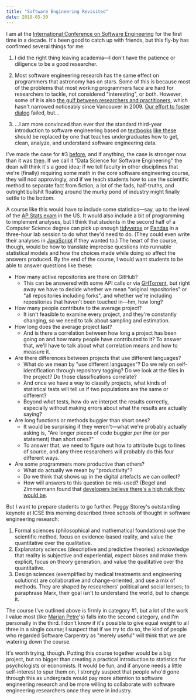 ```yaml
---
title: "Software Engineering Revisited"
date: 2019-05-30
---
```


I am at the [International Conference on Software Engineering](https://conf.researchr.org/home/icse-2019)
for the first time in a decade.
It's been good to catch up with friends,
but this fly-by has confirmed several things for me:

1.  I did the right thing leaving academia—I don't have the patience or diligence
    to be a good researcher.

2.  Most software engineering research has the same effect on programmers
    that astronomy has on stars.
    Some of this is because most of the problems that most working programmers face
    are hard for researchers to tackle,
    not considered "interesting",
    or both.
    However,
    some of it is also
    [the gulf between researchers and practitioners](@root/2012/12/06/two-solitudes-illustrated/),
    which hasn't narrowed noticeably since Vancouver in 2009.
    [Our effort to foster dialog](http://neverworkintheory.org/) failed,
    but…

3.  …I am more convinced than ever that the standard third-year introduction to software engineering
    based on [textbooks](https://www.mheducation.com/highered/product/software-engineering-practitioner-s-approach-pressman-maxim/M9780078022128.html)
    [like these](https://www.pearson.com/us/higher-education/product/Sommerville-Software-Engineering-9th-Edition/9780137035151.html)
    should be replaced by one that teaches undergraduates how to get, clean, analyze, and understand
    software engineering data.

I've made the case for #3 [before](@root/2014/10/02/a-better-software-engineering-course/),
and if anything,
the case is stronger now than it was [then](@root/2015/11/29/exaptation/).
If we call it "Data Science for Software Engineering" the dean will think it's a good idea;
if we tell faculty in other disciplines that we're (finally) requiring some math
in the core software engineering course,
they will nod approvingly,
and if we teach students how to use the scientific method to separate fact from fiction,
a lot of the fads, half-truths, and outright bullshit floating around the murky pond of industry
might finally settle to the bottom.

A course like this would have to include some statistics—say,
up to the level of the [AP Stats exam](https://apcentral.collegeboard.org/courses/ap-statistics/course)
in the US.
It would also include a bit of programming to implement analyses,
but I think that students in the second half of a Computer Science degree
can pick up enough [tidyverse](https://www.tidyverse.org/) or [Pandas](https://pandas.pydata.org/)
in a three-hour lab session to do what they'd need to do.
(They could even write their analyses in [JavaScript](http://www.data-forge-js.com/) if they wanted to.)
The heart of the course,
though,
would be how to translate imprecise questions into runnable statistical models
and how the choices made while doing so affect the answers produced.
By the end of the course,
I would want students to be able to answer questions like these:

-   How many active repositories are there on GitHub?
    -   This can be answered with some API calls or via [GHTorrent](http://ghtorrent.org/),
        but right away we have to decide whether we mean "original repositories"
        or "all repositories including forks",
        and whether we're including repositories that haven't been touched in—hm, how long?
-   How many people contribute to the average project?
    -   It isn't feasible to examine every project,
        and they're constantly changing,
        so we need to talk about sampling and estimation.
-   How long does the average project last?
    -   And is there a correlation between how long a project has been going on
        and how many people have contributed to it?
        To answer that,
        we'll have to talk about what correlation means and how to measure it.
-   Are there differences between projects that use different languages?
    -   What do we mean by "use different languages"?
        Do we rely on self-identification through repository tagging?
        Do we look at the files in the project?
        Do those classifications correlate?
    -   And once we have a way to classify projects,
        what kinds of statistical tests will tell us if two populations are the same or different?
    -   Beyond *what* tests,
        how do we interpet the results correctly,
        especially without making errors about what the results are actually saying?
-   Are long functions or methods buggier than short ones?
    -   It would be surprising if they weren't—what we're probably actually asking is,
        "Are longer pieces of code buggier *per line* (or per statement) than short ones?"
    -   To answer that,
        we need to figure out how to attribute bugs to lines of source,
        and any three researchers will probably do this four different ways.
-   Are some programmers more productive than others?
    -   What do actually we mean by "productivity"?
    -   Do we think that shows up in the digital artefacts we can collect?
    -   How will answers to this question be mis-used?
        (Begel and Zimmermann found that
        [developers believe there's a high risk they would be](https://www.microsoft.com/en-us/research/publication/analyze-this-145-questions-for-data-scientists-in-software-engineering/).

But I want to prepare students to go further.
Peggy Storey's outstanding keynote at ICSE this morning described
three schools of thought in software engineering research:

1.  Formal sciences (philosophical and mathematical foundations)
    use the scientific method,
    focus on evidence-based reality,
    and value the quantitative over the qualitative.
2.  Explanatory sciences (descriptive and predictive theories)
    acknowledge that reality is subjective and experiential,
    expect biases and make them explicit,
    focus on theory generation,
    and value the qualitative over the quantitative.
3.  Design sciences (exemplified by medical treatments and engineering solutions)
    are collaborative and change-oriented,
    and use a mix of methods.
    They are shaped by researchers' political and social lenses;
    to paraphrase Marx,
    their goal isn't to understand the world, but to change it.

The course I've outlined above is firmly in category #1,
but a lot of the work I value most (like [Marian Petre](http://mcs.open.ac.uk/mp8/)'s)
falls into the second category,
and I'm personally in the third.
I don't know if it's possible to give equal weight to all three in a single course;
I suspect that if we try to do so,
the kind of people who regarded Software Carpentry as "merely useful"
will think that we are watering down the course.

It's worth trying, though.
Putting this course together would be a big project,
but no bigger than creating a practical introduction to statistics for psychologists or economists.
It would be fun,
and if anyone needs a little self-interest to spur them on,
I strongly suspect that people who'd gone through this as undergrads
would pay more attention to software engineering research
and be more willing to collaborate with software engineering researchers
once they were in industry.
